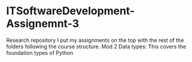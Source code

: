 # ITSoftwareDevelopment-Assignemnt-3
Research repository
I put my assignments on the top with the rest of the folders following the course structure.
Mod 2 Data types: This covers the foundation types of Python
